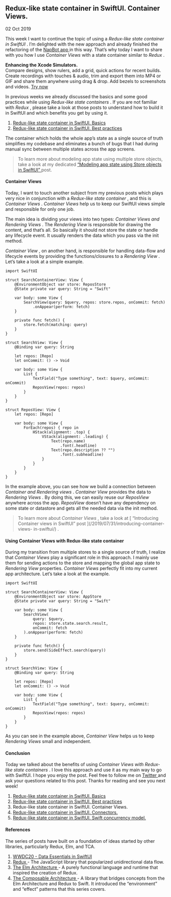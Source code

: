 ##  Redux-like state container in SwiftUI. Container Views.

02 Oct 2019

This week I want to continue the topic of using a _Redux-like state container
in SwiftUI_ . I’m delighted with the new approach and already finished the
refactoring of the [ NapBot app ](https://napbot.swiftwithmajid.com) in this
way. That’s why today I want to share with you how I use _Container Views_
with a state container similar to _Redux_ .

**Enhancing the Xcode Simulators.**  
Compare designs, show rulers, add a grid, quick actions for recent builds.
Create recordings with touches & audio, trim and export them into MP4 or GIF
and share them anywhere using drag & drop. Add bezels to screenshots and
videos. [ Try now ](https://gumroad.com/a/931293139/ftvbh)

In previous weeks we already discussed the basics and some good practices
while using _Redux-like state containers_ . If you are not familiar with
_Redux_ , please take a look at those posts to understand how to build it in
SwiftUI and which benefits you get by using it.

  1. [ Redux-like state container in SwiftUI. Basics ](/2019/09/18/redux-like-state-container-in-swiftui/)
  2. [ Redux-like state container in SwiftUI. Best practices ](/2019/09/25/redux-like-state-container-in-swiftui-part2/)

The container which holds the whole app’s state as a single source of truth
simplifies my codebase and eliminates a bunch of bugs that I had during manual
sync between multiple states across the app screens.

> To learn more about modeling app state using multiple store objects, take a
> look at my dedicated [ “Modeling app state using Store objects in SwiftUI”
> ](/2019/09/04/modeling-app-state-using-store-objects-in-swiftui/) post.

####  Container Views

Today, I want to touch another subject from my previous posts which plays very
nice in conjunction with a _Redux-like state container_ , and this is
_Container Views_ . _Container Views_ help us to keep our SwiftUI views simple
and responsible for only one job.

The main idea is dividing your views into two types: _Container Views and
Rendering Views_ . The _Rendering View_ is responsible for drawing the
content, and that’s all. So basically it should not store the state or handle
any lifecycle event. It usually renders the data which you pass via the init
method.

_Container View_ , on another hand, is responsible for handling data-flow and
lifecycle events by providing the functions/closures to a _Rendering View_ .
Let’s take a look at a simple example.

    
    
    import SwiftUI
    
    struct SearchContainerView: View {
        @EnvironmentObject var store: ReposStore
        @State private var query: String = "Swift"
    
        var body: some View {
            SearchView(query: $query, repos: store.repos, onCommit: fetch)
                .onAppear(perform: fetch)
        }
    
        private func fetch() {
            store.fetch(matching: query)
        }
    }
    
    struct SearchView: View {
        @Binding var query: String
    
        let repos: [Repo]
        let onCommit: () -> Void
    
        var body: some View {
            List {
                TextField("Type something", text: $query, onCommit: onCommit)
                ReposView(repos: repos)
            }
        }
    }
    
    struct ReposView: View {
        let repos: [Repo]
    
        var body: some View {
            ForEach(repos) { repo in
                HStack(alignment: .top) {
                    VStack(alignment: .leading) {
                        Text(repo.name)
                            .font(.headline)
                        Text(repo.description ?? "")
                            .font(.subheadline)
                    }
                }
            }
        }
    }
    

In the example above, you can see how we build a connection between _Container
and Rendering views_ . _Container View_ provides the data to _Rendering Views_
. By doing this, we can easily reuse our _ReposView_ anywhere across the app.
_ReposView_ doesn’t have any dependency on some state or datastore and gets
all the needed data via the init method.

> To learn more about _Container Views_ , take a look at [ “Introducing
> Container views in SwiftUI” post ](/2019/07/31/introducing-container-views-
> in-swiftui/) .

####  Using Container Views with Redux-like state container

During my transition from multiple stores to a single source of truth, I
realize that _Container Views_ play a significant role in this approach. I
mainly use them for sending actions to the store and mapping the global app
state to _Rendering View_ properties. _Container Views_ perfectly fit into my
current app architecture. Let’s take a look at the example.

    
    
    import SwiftUI
    
    struct SearchContainerView: View {
        @EnvironmentObject var store: AppStore
        @State private var query: String = "Swift"
    
        var body: some View {
            SearchView(
                query: $query,
                repos: store.state.search.result,
                onCommit: fetch
            ).onAppear(perform: fetch)
        }
    
        private func fetch() {
            store.send(SideEffect.search(query))
        }
    }
    
    struct SearchView: View {
        @Binding var query: String
    
        let repos: [Repo]
        let onCommit: () -> Void
    
        var body: some View {
            List {
                TextField("Type something", text: $query, onCommit: onCommit)
                ReposView(repos: repos)
            }
        }
    }
    

As you can see in the example above, _Container View_ helps us to keep
_Rendering Views_ small and independent.

####  Conclusion

Today we talked about the benefits of using _Container Views with Redux-like
state containers_ . I love this approach and use it as my main way to go with
SwiftUI. I hope you enjoy the post. Feel free to follow me on [ Twitter
](https://twitter.com/mecid) and ask your questions related to this post.
Thanks for reading and see you next week!

  1. [ Redux-like state container in SwiftUI. Basics ](/2019/09/18/redux-like-state-container-in-swiftui/)
  2. [ Redux-like state container in SwiftUI. Best practices ](/2019/09/25/redux-like-state-container-in-swiftui-part2/)
  3. Redux-like state container in SwiftUI. Container Views. 
  4. [ Redux-like state container in SwiftUI. Connectors. ](/2021/02/03/redux-like-state-container-in-swiftui-part4/)
  5. [ Redux-like state container in SwiftUI. Swift concurrency model. ](/2022/02/17/redux-like-state-container-in-swiftui-part5/)

####  References

The series of posts have built on a foundation of ideas started by other
libraries, particularly Redux, Elm, and TCA.

  1. [ WWDC20 - Data Essentials in SwiftUI ](https://developer.apple.com/videos/play/wwdc2020/10040/)
  2. [ Redux ](https://redux.js.org) \- The JavaScript library that popularized unidirectional data flow. 
  3. [ The Elm Architecture ](https://guide.elm-lang.org/architecture/) \- A purely functional language and runtime that inspired the creation of Redux. 
  4. [ The Composable Architecture ](https://github.com/pointfreeco/swift-composable-architecture) \- A library that bridges concepts from the Elm Architecture and Redux to Swift. It introduced the “environment” and “effect” patterns that this series covers. 

